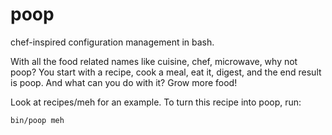 poop
====

chef-inspired configuration management in bash.

With all the food related names like cuisine, chef, microwave, why not
poop?  You start with a recipe, cook a meal, eat it, digest, and the end
result is poop.  And what can you do with it?  Grow more food!

Look at recipes/meh for an example.  To turn this recipe into poop, run:

    bin/poop meh
